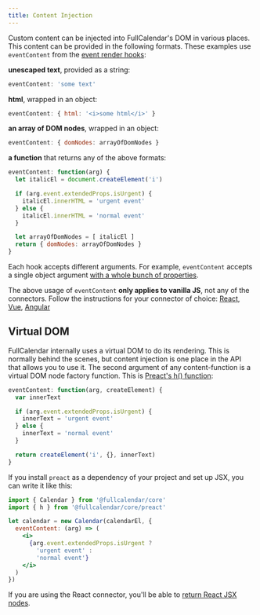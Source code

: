 ```yaml
---
title: Content Injection
---
```


Custom content can be injected into FullCalendar's DOM in various places. This content can be provided in the following formats. These examples use `eventContent` from the [event render hooks](event-render-hooks):


**unescaped text**, provided as a string:

```js
eventContent: 'some text'
```


**html**, wrapped in an object:

```js
eventContent: { html: '<i>some html</i>' }
```


**an array of DOM nodes**, wrapped in an object:

```js
eventContent: { domNodes: arrayOfDomNodes }
```


**a function** that returns any of the above formats:

```js
eventContent: function(arg) {
  let italicEl = document.createElement('i')

  if (arg.event.extendedProps.isUrgent) {
    italicEl.innerHTML = 'urgent event'
  } else {
    italicEl.innerHTML = 'normal event'
  }

  let arrayOfDomNodes = [ italicEl ]
  return { domNodes: arrayOfDomNodes }
}
```


Each hook accepts different arguments. For example, `eventContent` accepts a single object argument [with a whole bunch of properties](event-render-hooks#argument).

The above usage of `eventContent` **only applies to vanilla JS**, not any of the connectors. Follow the instructions for your connector of choice:
[React](react#content-injection), [Vue](vue#slot-templates), [Angular](angular#nested-templates)


## Virtual DOM

FullCalendar internally uses a virtual DOM to do its rendering. This is normally behind the scenes, but content injection is one place in the API that allows you to use it. The second argument of any content-function is a virtual DOM node factory function. This is [Preact's h() function](https://preactjs.com/guide/v8/getting-started/#rendering-jsx):

```js
eventContent: function(arg, createElement) {
  var innerText

  if (arg.event.extendedProps.isUrgent) {
    innerText = 'urgent event'
  } else {
    innerText = 'normal event'
  }

  return createElement('i', {}, innerText)
}
```

If you install `preact` as a dependency of your project and set up JSX, you can write it like this:

```jsx
import { Calendar } from '@fullcalendar/core'
import { h } from '@fullcalendar/core/preact'

let calendar = new Calendar(calendarEl, {
  eventContent: (arg) => (
    <i>
      {arg.event.extendedProps.isUrgent ?
        'urgent event' :
        'normal event'}
    </i>
  )
})
```

If you are using the React connector, you'll be able to [return React JSX nodes](react#content-injection).
